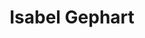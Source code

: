 ---
title: "Isabel Gephart"
presenter_id: isabel_gephart
layout: member_all_publications
permalink: /member_full_publications/:presenter_id/
---
